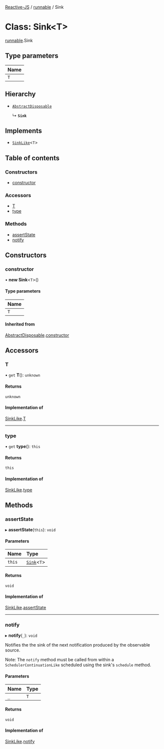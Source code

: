 [Reactive-JS](../README.md) / [runnable](../modules/runnable.md) / Sink

# Class: Sink<T\>

[runnable](../modules/runnable.md).Sink

## Type parameters

| Name |
| :------ |
| `T` |

## Hierarchy

- [`AbstractDisposable`](disposable.AbstractDisposable.md)

  ↳ **`Sink`**

## Implements

- [`SinkLike`](../interfaces/sink.SinkLike.md)<`T`\>

## Table of contents

### Constructors

- [constructor](runnable.Sink.md#constructor)

### Accessors

- [T](runnable.Sink.md#t)
- [type](runnable.Sink.md#type)

### Methods

- [assertState](runnable.Sink.md#assertstate)
- [notify](runnable.Sink.md#notify)

## Constructors

### constructor

• **new Sink**<`T`\>()

#### Type parameters

| Name |
| :------ |
| `T` |

#### Inherited from

[AbstractDisposable](disposable.AbstractDisposable.md).[constructor](disposable.AbstractDisposable.md#constructor)

## Accessors

### T

• `get` **T**(): `unknown`

#### Returns

`unknown`

#### Implementation of

[SinkLike](../interfaces/sink.SinkLike.md).[T](../interfaces/sink.SinkLike.md#t)

___

### type

• `get` **type**(): `this`

#### Returns

`this`

#### Implementation of

[SinkLike](../interfaces/sink.SinkLike.md).[type](../interfaces/sink.SinkLike.md#type)

## Methods

### assertState

▸ **assertState**(`this`): `void`

#### Parameters

| Name | Type |
| :------ | :------ |
| `this` | [`Sink`](runnable.Sink.md)<`T`\> |

#### Returns

`void`

#### Implementation of

[SinkLike](../interfaces/sink.SinkLike.md).[assertState](../interfaces/sink.SinkLike.md#assertstate)

___

### notify

▸ **notify**(`_`): `void`

Notifies the the sink of the next notification produced by the observable source.

Note: The `notify` method must be called from within a `SchedulerContinuationLike`
scheduled using the sink's `schedule` method.

#### Parameters

| Name | Type |
| :------ | :------ |
| `_` | `T` |

#### Returns

`void`

#### Implementation of

[SinkLike](../interfaces/sink.SinkLike.md).[notify](../interfaces/sink.SinkLike.md#notify)
